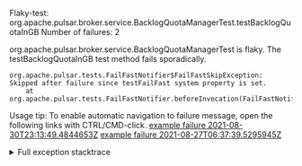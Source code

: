         
Flaky-test: org.apache.pulsar.broker.service.BacklogQuotaManagerTest.testBacklogQuotaInGB
Number of failures: 2

org.apache.pulsar.broker.service.BacklogQuotaManagerTest is flaky. The testBacklogQuotaInGB test method fails sporadically.

```
org.apache.pulsar.tests.FailFastNotifier$FailFastSkipException: Skipped after failure since testFailFast system property is set.
	at org.apache.pulsar.tests.FailFastNotifier.beforeInvocation(FailFastNotifier.java:88)

```

Usage tip: To enable automatic navigation to failure message, open the following links with CTRL/CMD-click.
[example failure 2021-08-30T23:13:49.4844653Z](https://github.com/apache/pulsar/runs/3467152431?check_suite_focus=true#step:9:1459)
[example failure 2021-08-27T06:37:39.5295945Z](https://github.com/apache/pulsar/runs/3440411059?check_suite_focus=true#step:9:3381)


<details>
<summary>Full exception stacktrace</summary>
<code><pre>
org.apache.pulsar.tests.FailFastNotifier$FailFastSkipException: Skipped after failure since testFailFast system property is set.
	at org.apache.pulsar.tests.FailFastNotifier.beforeInvocation(FailFastNotifier.java:88)

</pre></code>
</details>

